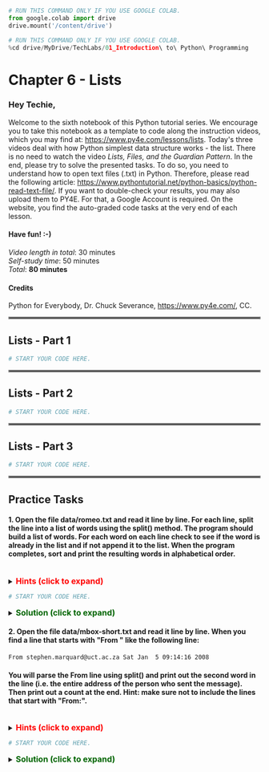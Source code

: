 ```python
# RUN THIS COMMAND ONLY IF YOU USE GOOGLE COLAB.
from google.colab import drive
drive.mount('/content/drive')
```


```python
# RUN THIS COMMAND ONLY IF YOU USE GOOGLE COLAB.
%cd drive/MyDrive/TechLabs/01_Introduction\ to\ Python\ Programming
```

# Chapter 6 - Lists
### Hey Techie,   
Welcome to the sixth notebook of this Python tutorial series. We encourage you to take this notebook as a template to code along the instruction videos, which you may find at: https://www.py4e.com/lessons/lists. Today's three videos deal with how Python simplest data structure works - the list. There is no need to watch the video *Lists, Files, and the Guardian Pattern*. In the end, please try to solve the presented tasks. To do so, you need to understand how to open text files (.txt) in Python. Therefore, please read the following article: https://www.pythontutorial.net/python-basics/python-read-text-file/. If you want to double-check your results, you may also upload them to PY4E. For that, a Google Account is required. On the website, you find the auto-graded code tasks at the very end of each lesson.

#### Have fun! :-)   
*Video length in total*: 30 minutes   
*Self-study time*: 50 minutes   
*Total*: **80 minutes**   
#### Credits
Python for Everybody, Dr. Chuck Severance, https://www.py4e.com/, CC.
<hr style="border:2px solid gray"> </hr>   
   
## Lists - Part 1


```python
# START YOUR CODE HERE.

```

<hr style="border:2px solid gray"> </hr>   
   
## Lists - Part 2


```python
# START YOUR CODE HERE.

```

<hr style="border:2px solid gray"> </hr>   
   
## Lists - Part 3


```python
# START YOUR CODE HERE.

```

<hr style="border:2px solid gray"> </hr>  

## Practice Tasks   
#### 1. Open the file data/romeo.txt and read it line by line. For each line, split the line into a list of words using the split() method. The program should build a list of words. For each word on each line check to see if the word is already in the list and if not append it to the list. When the program completes, sort and print the resulting words in alphabetical order.
<br /> 
<details>    
<summary>
    <font size="3" color="red"><b>Hints (click to expand)</b></font>
</summary>
<p>
    <ul>
        <li>Open the file using "with open(path, "r") as file".</li>
        <li>The readlines-method returns a list containing the different lines as elements.</li>
        <li>One line can be split into a list of words using the split-method.</li>
        <li>Remind yourself of the not in operator.</li>
    </ul>
</p>
</details>


```python
# START YOUR CODE HERE.

```

<details>    
<summary>
    <font size="3" color="darkgreen"><b>Solution (click to expand)</b></font>
</summary>
<p>
    <code>words = []</code><br />
    <code>with open("data/romeo.txt", "r") as file:</code><br />
    <code>&nbsp;&nbsp;&nbsp;&nbsp;file = file.readlines()</code><br />
    <code>for line in file:</code><br />
    <code>&nbsp;&nbsp;&nbsp;&nbsp;text = line.split()</code><br />
    <code>&nbsp;&nbsp;&nbsp;&nbsp;for word in text:</code><br />
    <code>&nbsp;&nbsp;&nbsp;&nbsp;&nbsp;&nbsp;&nbsp;&nbsp;if word not in words:</code><br />
    <code>&nbsp;&nbsp;&nbsp;&nbsp;&nbsp;&nbsp;&nbsp;&nbsp;&nbsp;&nbsp;&nbsp;&nbsp;words.append(word)</code><br />
    <code>print(sorted(words))</code>
</p>
</details>   
  
#### 2. Open the file data/mbox-short.txt and read it line by line. When you find a line that starts with "From " like the following line:
```From stephen.marquard@uct.ac.za Sat Jan  5 09:14:16 2008```
#### You will parse the From line using split() and print out the second word in the line (i.e. the entire address of the person who sent the message). Then print out a count at the end. Hint: make sure not to include the lines that start with "From:".
<br /> 
<details>    
<summary>
    <font size="3" color="red"><b>Hints (click to expand)</b></font>
</summary>
<p>
    <ul>
        <li>The startswith-method checks whether a string starts with the specified characters and returns True or  False.</li> 
        <li>What is the continue operator good for?</li>
        <li>List indexing starts at 0 and goes up to n-1 if n represents the number of elements.</li>
    </ul>
</p>
</details>


```python
# START YOUR CODE HERE.

```

<details>    
<summary>
    <font size="3" color="darkgreen"><b>Solution (click to expand)</b></font>
</summary>
<p>
    <code>count = 0</code><br />
    <code>with open("data/mbox-short.txt", "r") as file:</code><br />
    <code>&nbsp;&nbsp;&nbsp;&nbsp;file = file.readlines()</code><br />
    <code>for line in file:</code><br />
    <code>&nbsp;&nbsp;&nbsp;&nbsp;if not line.startswith("From "):</code><br />
    <code>&nbsp;&nbsp;&nbsp;&nbsp;&nbsp;&nbsp;&nbsp;&nbsp;continue</code><br />
    <code>&nbsp;&nbsp;&nbsp;&nbsp;else:</code><br />
    <code>&nbsp;&nbsp;&nbsp;&nbsp;&nbsp;&nbsp;&nbsp;&nbsp;count += 1</code><br />
    <code>&nbsp;&nbsp;&nbsp;&nbsp;&nbsp;&nbsp;&nbsp;&nbsp;print(line.split()[1])</code><br />
    <code>print("There were", count, "lines in the file with From as the first word.")</code><br />
</p>
</details>   
